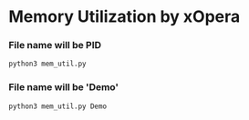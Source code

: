 # Memory Utilization by xOpera

### File name will be PID
```bash
python3 mem_util.py
```

### File name will be 'Demo'
```bash
python3 mem_util.py Demo
```